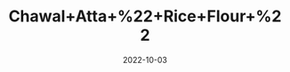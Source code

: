 ---
title: 'Chawal+Atta+%22+Rice+Flour+%22'
date: '2022-10-03' 
metatag: '' 
inventory: '0' 
draft: false 
# meta description 
shortDescripton: 'It+is+high+in+Beneficial+Fiber+and+great+Gluten-Free+Option.%ef%bf%bd'
description: 'Powder+Form'
longdescription: ''
featured: True
# product Price
price: '40.0'
# Product Short Description
shortDescription: 'It+is+high+in+Beneficial+Fiber+and+great+Gluten-Free+Option.%ef%bf%bd'
productID: '4717A61D-1E25-ED11-9968-005056B3A416'
type: 'products'
category: 'Powder+Form' 
thumnailproduct: 'https://eraconnect.blob.core.windows.net/product-images/aminsaddiquidawakhana/4717A61D-1E25-ED11-9968-005056B3A416.webp' 
images:
  - image: 'https://eraconnect.blob.core.windows.net/product-images/aminsaddiquidawakhana/4717A61D-1E25-ED11-9968-005056B3A416.webp'  
Variants:
---